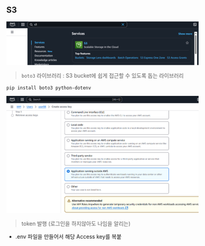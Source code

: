 ## S3
![alt text](image.png)

> `boto3` 라이브러리 : S3 bucket에 쉽게 접근할 수 있도록 돕는 라이브러리

```shell
pip install boto3 python-dotenv
```

![alt text](image-2.png)
> token 발행 (로그인을 하지않아도 나임을 알리는)
- .env 파일을 만들어서 해당 Access key를 복붙
